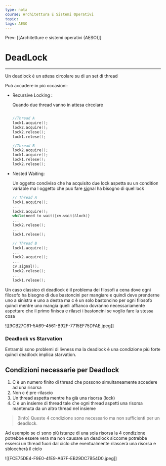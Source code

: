 ```yaml
---
type: nota
course: Architettura E Sistemi Operativi
topic: 
tags: AESO
---
```


Prev: [[Architetture e sistemi operativi (AESO)]]

# DeadLock
---
Un deadlock é  un attesa circolare su di un set di thread

Può accadere in più occasioni:

- Recursive Locking :

    Quando due thread vanno in attesa circolare

    ```c

    //Thread A
    lock1.acquire();
    lock2.acquire();
    lock2.relese();
    lock1.relese();

    //Thread B
    lock2.acquire();
    lock1.acquire();
    lock1.relese();
    lock2.relese();
    ```

- Nested Waiting:

    Un oggetto condiviso che ha acquisito due lock aspetta su un condition variable ma l oggetto che puo fare [sig](http://sig.na)nal ha bisogno di quel lock

    ```c
    // Thread A
    lock1.acquire();
    ...
    lock2.acquire();
    while(need to wait){cv.wait(&lock)}
    ...
    lock2.relese();
    ...
    lock1.relese();

    // Thread B
    lock1.acquire();
    ...
    lock2.acquire();
    ...
    cv.signal();
    lock2.relese();
    ...
    lock1.relese();
    ```


Un caso classico di deadlock è il problema dei filosofi a cena dove ogni filosofo ha bisogno di due bastoncini per mangiare e quindi deve prenderne uno a sinistra e uno a destra ma c è un solo bastoncino per ogni filosofo quindi mentre uno mangia quelli affianco dovranno necessariamente aspettare che il primo finisca e rilasci i bastoncini se voglio fare la stessa cosa

![[9CB27C61-5A69-4561-B92F-7715EF75DFAE.jpeg]]

### Deadlock vs Starvation

Entrambi sono problemi di livness ma la deadlock é una condizione più forte quindi deadlock implica starvation.

## Condizioni necessarie per Deadlock

1. C è un numero finito di thread che possono simultaneamente accedere ad una risorsa
2. Non c é pre-rilascio
3. Un thread aspetta mentre ha già una risorsa (lock)
4. C è un insieme di thread tale che ogni thread aspetti una risorsa mantenuta da un altro thread nel insieme

>[!info]
 Queste 4 condizione sono necessario ma non sufficienti  per un deadlock.


Ad esempio se ci sono più istanze di una sola risorsa la 4 condizione potrebbe essere vera ma non causare un deadlock siccome potrebbe esserci un thread fuori dal ciclo che eventualmente rilascerà una risorsa e sbloccherà il ciclo

![[FCE75DE4-F9E0-41E9-A67F-EB29DC7B54D0.jpeg]]
